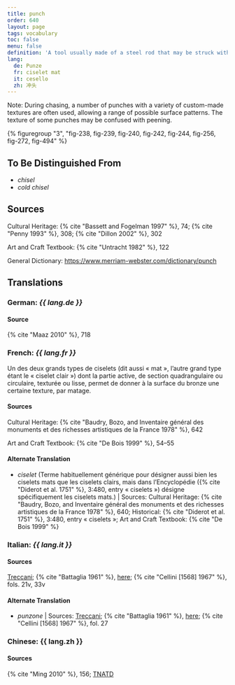 ```yaml
---
title: punch
order: 640
layout: page
tags: vocabulary
toc: false
menu: false
definition: 'A tool usually made of a steel rod that may be struck with a hammer at one end in order to create a pattern in the surface of the sculpture with the other end by compressing the metal.'
lang:
  de: Punze
  fr: ciselet mat
  it: cesello
  zh: 冲头
---
```


<div class="backmatter">
Note: During chasing, a number of punches with a variety of custom-made textures are often used, allowing a range of possible surface patterns. The texture of some punches may be confused with peening.
</div>

{% figuregroup "3", "fig-238, fig-239, fig-240, fig-242, fig-244, fig-256, fig-272, fig-494" %}

## To Be Distinguished From

- *chisel*
- *cold chisel*

## Sources

Cultural Heritage: {% cite "Bassett and Fogelman 1997" %}, 74; {% cite "Penny 1993" %}, 308; {% cite "Dillon 2002" %}, 302

Art and Craft Textbook: {% cite "Untracht 1982" %}, 122

General Dictionary: <https://www.merriam-webster.com/dictionary/punch>

## Translations

<div class="accordion">

### **German**: *{{ lang.de }}*

#### Source

{% cite "Maaz 2010" %}, 718

### **French**: *{{ lang.fr }}*

Un des deux grands types de ciselets (dit aussi « mat », l’autre grand type étant le « ciselet clair ») dont la partie active, de section quadrangulaire ou circulaire, texturée ou lisse, permet de donner à la surface du bronze une certaine texture, par matage.

#### Sources

Cultural Heritage: {% cite "Baudry, Bozo, and Inventaire général des monuments et des richesses artistiques de la France 1978" %}, 642

Art and Craft Textbook: {% cite "De Bois 1999" %}, 54–55

#### Alternate Translation

- *ciselet* (Terme habituellement générique pour désigner aussi bien les ciselets mats que les ciselets clairs, mais dans l’Encyclopédie ({% cite "Diderot et al. 1751" %}, 3:480, entry « ciselets ») désigne spécifiquement les ciselets mats.) | Sources: Cultural Heritage: {% cite "Baudry, Bozo, and Inventaire général des monuments et des richesses artistiques de la France 1978" %}, 640; Historical: {% cite "Diderot et al. 1751" %}, 3:480, entry « ciselets »; Art and Craft Textbook: {% cite "De Bois 1999" %}

### **Italian**: *{{ lang.it }}*

#### Sources

[Treccani](https://www.treccani.it/vocabolario/cesello/); {% cite "Battaglia 1961" %}, [here](http://www.gdli.it/JPG/GDLI03/00000019.jpg); {% cite "Cellini [1568] 1967" %}, fols. 21v, 33v

#### Alternate Translation

- *punzone* | Sources: [Treccani](http://www.treccani.it/vocabolario/punzone/); {% cite "Battaglia 1961" %}, [here](http://www.gdli.it/pdf_viewer/Scripts/pdf.js/web/viewer.asp?file=/PDF/GDLI14/GDLI_14_ocr_1017.pdf&parola=punzone); {% cite "Cellini [1568] 1967" %}, fol. 27

### **Chinese**: {{ lang.zh }}

#### Sources

{% cite "Ming 2010" %}, 156; [TNATD](https://terms.naer.edu.tw/detail/625279/?index=1)

</div>
